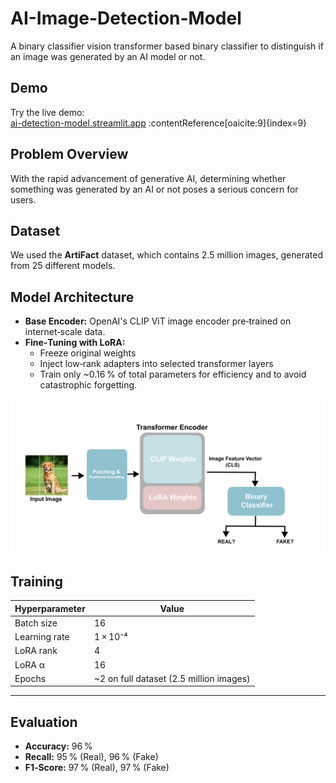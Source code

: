 # AI-Image-Detection-Model

A binary classifier vision transformer based binary classifier to distinguish if an image was generated by an AI model or not.

## Demo

Try the live demo:  
[ai-detection-model.streamlit.app](https://ai-detection-model.streamlit.app) :contentReference[oaicite:9]{index=9}


## Problem Overview

With the rapid advancement of generative AI, determining whether something was generated by an AI or not poses a serious concern for users.

## Dataset

We used the **ArtiFact** dataset, which contains 2.5 million images, generated from 25 different models.

## Model Architecture

- **Base Encoder:** OpenAI's CLIP ViT image encoder pre‑trained on internet‑scale data.  
- **Fine‑Tuning with LoRA:**  
  - Freeze original weights  
  - Inject low‑rank adapters into selected transformer layers  
  - Train only ~0.16 % of total parameters for efficiency and to avoid catastrophic forgetting.

![model architecture](Visuals/Clip_model.png)

## Training

| Hyperparameter | Value          |
|----------------|----------------|
| Batch size     | 16             |
| Learning rate  | 1 × 10⁻⁴       |
| LoRA rank      | 4              |
| LoRA α         | 16             |
| Epochs         | ~2 on full dataset (2.5 million images)

---

## Evaluation

- **Accuracy:** 96 %  
- **Recall:** 95 % (Real), 96 % (Fake)  
- **F1‑Score:** 97 % (Real), 97 % (Fake)  
